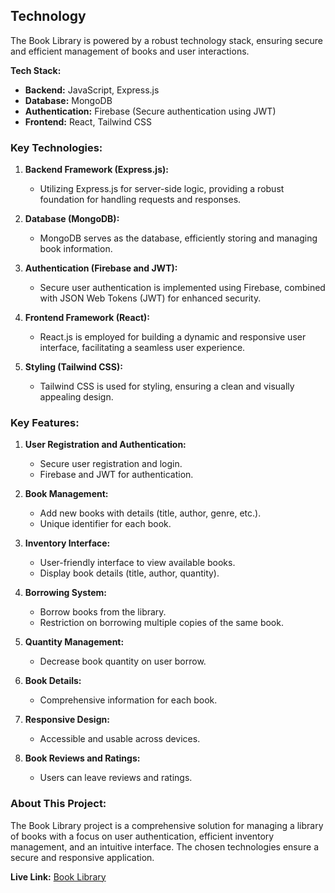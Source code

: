 ## Technology

The Book Library is powered by a robust technology stack, ensuring secure and efficient management of books and user interactions.

**Tech Stack:**
- **Backend:** JavaScript, Express.js
- **Database:** MongoDB
- **Authentication:** Firebase (Secure authentication using JWT)
- **Frontend:** React, Tailwind CSS

### Key Technologies:

1. **Backend Framework (Express.js):**
   - Utilizing Express.js for server-side logic, providing a robust foundation for handling requests and responses.

2. **Database (MongoDB):**
   - MongoDB serves as the database, efficiently storing and managing book information.

3. **Authentication (Firebase and JWT):**
   - Secure user authentication is implemented using Firebase, combined with JSON Web Tokens (JWT) for enhanced security.

4. **Frontend Framework (React):**
   - React.js is employed for building a dynamic and responsive user interface, facilitating a seamless user experience.

5. **Styling (Tailwind CSS):**
   - Tailwind CSS is used for styling, ensuring a clean and visually appealing design.

### Key Features:

1. **User Registration and Authentication:**
   - Secure user registration and login.
   - Firebase and JWT for authentication.

2. **Book Management:**
   - Add new books with details (title, author, genre, etc.).
   - Unique identifier for each book.

3. **Inventory Interface:**
   - User-friendly interface to view available books.
   - Display book details (title, author, quantity).

4. **Borrowing System:**
   - Borrow books from the library.
   - Restriction on borrowing multiple copies of the same book.

5. **Quantity Management:**
   - Decrease book quantity on user borrow.

6. **Book Details:**
   - Comprehensive information for each book.

7. **Responsive Design:**
   - Accessible and usable across devices.

8. **Book Reviews and Ratings:**
   - Users can leave reviews and ratings.

### About This Project:

The Book Library project is a comprehensive solution for managing a library of books with a focus on user authentication, efficient inventory management, and an intuitive interface. The chosen technologies ensure a secure and responsive application.

**Live Link:** [Book Library](https://book-library2.firebaseapp.com/)
